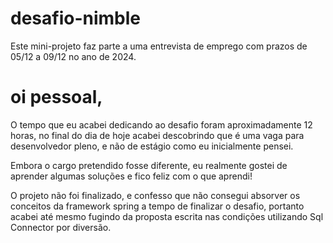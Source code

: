 # desafio-nimble
Este mini-projeto faz parte a uma entrevista de emprego com prazos de 05/12 a 09/12 no ano de 2024.

# oi pessoal,
O tempo que eu acabei dedicando ao desafio foram aproximadamente 12 horas, no final do dia de hoje acabei descobrindo que
é uma vaga para desenvolvedor pleno, e não de estágio como eu inicialmente pensei.

Embora o cargo pretendido fosse diferente, eu realmente gostei de aprender algumas soluções e fico feliz com o que aprendi!

O projeto não foi finalizado, e confesso que não consegui absorver os conceitos da framework spring a tempo de finalizar o desafio, 
portanto acabei até mesmo fugindo da proposta escrita nas condições utilizando Sql Connector por diversão.
